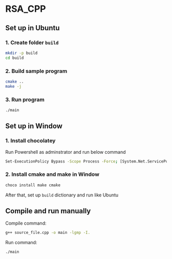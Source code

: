 # RSA_CPP

## Set up in Ubuntu
### 1. Create folder `build`
```bash
mkdir -p build
cd build
```
### 2. Build sample program
```bash
cmake ..
make -j
```
### 3. Run program
```bash
./main
```
## Set up in Window
### 1. Install chocolatey
Run Powershell as adminstrator and run below command
```bash
Set-ExecutionPolicy Bypass -Scope Process -Force; [System.Net.ServicePointManager]::SecurityProtocol = [System.Net.ServicePointManager]::SecurityProtocol -bor 3072; iex ((New-Object System.Net.WebClient).DownloadString('https://community.chocolatey.org/install.ps1'))
```
### 2. Install cmake and make in Window
```bash
choco install make cmake
```
After that, set up `build` dictionary and run like Ubuntu

## Compile and run manually
Compile command:
```bash
g++ source_file.cpp -o main -lgmp -I.
```
Run command:
```bash
./main
```